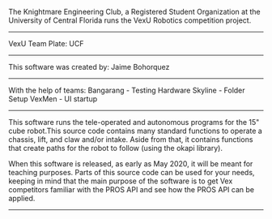 The Knightmare Engineering Club, a Registered Student Organization at the
University of Central Florida runs the VexU Robotics competition project.
____________________________________________________________________________
VexU Team Plate: UCF
____________________________________________________________________________
This software was created by:
Jaime Bohorquez
____________________________________________________________________________
With the help of teams:
Bangarang - Testing Hardware
Skyline - Folder Setup
VexMen - UI startup
____________________________________________________________________________

This software runs the tele-operated and autonomous programs for the 15" cube
robot.This source code contains many standard functions to operate a chassis,
lift, and claw and/or intake. Aside from that, it contains functions that create
paths for the robot to follow (using the okapi library).

When this software is released, as early as May 2020, it will be meant for
teaching purposes. Parts of this source code can be used for your needs, keeping
in mind that the main purpose of the software is to get Vex competitors familiar
with the PROS API and see how the PROS API can be applied.

____________________________________________________________________________
